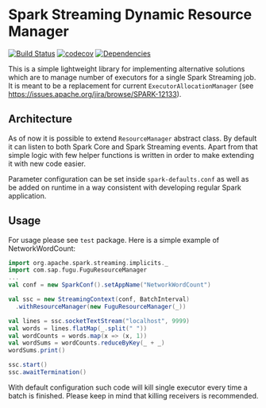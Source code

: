# Spark Streaming Dynamic Resource Manager
[![Build Status](https://travis-ci.com/jupblb/spark-resource-manager.svg?token=Th3w536H1FSWyDtrZS9E&branch=master)](https://travis-ci.com/jupblb/spark-resource-manager)
[![codecov](https://codecov.io/gh/jupblb/spark-resource-manager/branch/master/graph/badge.svg?token=eTpn4ONct7)](https://codecov.io/gh/jupblb/spark-resource-manager)
[![Dependencies](https://app.updateimpact.com/badge/845306779771473920/spark-resource-manager.svg?config=runtime)](https://app.updateimpact.com/latest/845306779771473920/spark-resource-manager)

This is a simple lightweight library for implementing alternative
solutions which are to manage number of executors for a single 
Spark Streaming job. It is meant to be a replacement for current 
`ExecutorAllocationManager` (see 
https://issues.apache.org/jira/browse/SPARK-12133).

## Architecture
As of now it is possible to extend `ResourceManager` abstract class.
By default it can listen to both Spark Core and Spark Streaming events.
Apart from that simple logic with few helper functions is written in order
to make extending it with new code easier.

Parameter configuration can be set inside `spark-defaults.conf` as
well as be added on runtime in a way consistent with developing 
regular Spark application.

## Usage
For usage please see `test` package. Here is a simple example of
NetworkWordCount:

```scala
import org.apache.spark.streaming.implicits._
import com.sap.fugu.FuguResourceManager
...
val conf = new SparkConf().setAppName("NetworkWordCount")

val ssc = new StreamingContext(conf, BatchInterval)
  .withResourceManager(new FuguResourceManager(_))

val lines = ssc.socketTextStream("localhost", 9999)
val words = lines.flatMap(_.split(" "))
val wordCounts = words.map(x => (x, 1))
val wordSums = wordCounts.reduceByKey(_ + _)
wordSums.print()

ssc.start()
ssc.awaitTermination()
```

With default configuration such code will kill single executor
every time a batch is finished. Please keep in
mind that killing receivers is recommended.
